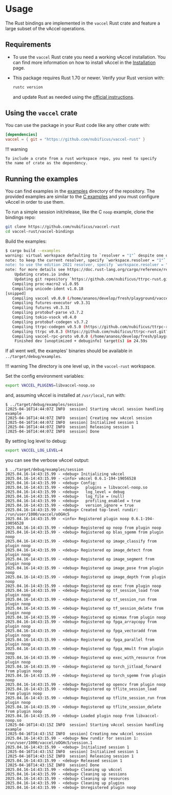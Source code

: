 # Usage

The Rust bindings are implemented in the `vaccel` Rust crate and feature a large 
subset of the vAccel operations.

## Requirements

- To use the `vaccel` Rust crate you need a working vAccel installation. You
  can find more information on how to install vAccel in the
  [Installation](../../getting-started/installation.md) page.

<!-- markdownlint-disable blanks-around-fences -->

- This package requires Rust 1.70 or newer. Verify your Rust version with:
  ```sh
  rustc version
  ```
  and update Rust as needed using the
  [official instructions](https://www.rust-lang.org/tools/install).

<!-- markdownlint-restore -->

## Using the `vaccel` crate

You can use the package in your Rust code like any other crate with:

```toml
[dependencies]
vaccel = { git = "https://github.com/nubificus/vaccel-rust" }
```

<!-- markdownlint-disable code-block-style -->

!!! warning

    To include a crate from a rust workspace repo, you need to specify 
    the name of crate as the dependency.

## Running the examples

You can find examples in the
[examples](https://github.com/nubificus/vaccel-rust/tree/main/vaccel-bindings/examples) directory
of the repository. The provided examples are similar to the
[C examples](../../getting-started/running-the-examples.md) and you must
configure vAccel in order to use them.

To run a simple session init/release, like the C `noop` example, clone the bindings repo:

```sh
git clone https://github.com/nubificus/vaccel-rust
cd vaccel-rust/vaccel-bindings
```

Build the examples:

```sh
$ cargo build --examples
warning: virtual workspace defaulting to `resolver = "1"` despite one or more workspace members being on edition 2021 which implies `resolver = "2"`
note: to keep the current resolver, specify `workspace.resolver = "1"` in the workspace root's manifest
note: to use the edition 2021 resolver, specify `workspace.resolver = "2"` in the workspace root's manifest
note: for more details see https://doc.rust-lang.org/cargo/reference/resolver.html#resolver-versions
    Updating crates.io index
    Updating git repository `https://github.com/nubificus/ttrpc-rust.git`
   Compiling proc-macro2 v1.0.95
   Compiling unicode-ident v1.0.18
[snipped]
   Compiling vaccel v0.0.0 (/home/ananos/develop/fresh/playground/vaccel-rust/vaccel-bindings)
   Compiling futures-executor v0.3.31
   Compiling futures v0.3.31
   Compiling protobuf-parse v3.7.2
   Compiling tokio-vsock v0.4.0
   Compiling protobuf-codegen v3.7.2
   Compiling ttrpc-codegen v0.5.0 (https://github.com/nubificus/ttrpc-rust.git?branch=vaccel-dev#30b79e78)
   Compiling ttrpc v0.8.3 (https://github.com/nubificus/ttrpc-rust.git?branch=vaccel-dev#30b79e78)
   Compiling vaccel-rpc-proto v0.0.0 (/home/ananos/develop/fresh/playground/vaccel-rust/vaccel-rpc-proto)
    Finished dev [unoptimized + debuginfo] target(s) in 24.59s
```

If all went well, the examples' binaries should be available in `../target/debug/examples`.

!!! warning
    The directory is one level up, in the `vaccel-rust` workspace.

Set the config environment variables:

```sh
export VACCEL_PLUGINS=libvaccel-noop.so
```

and, assuming vAccel is installed at `/usr/local`, run with:

```console
$ ../target/debug/examples/session
[2025-04-16T14:44:07Z INFO  session] Starting vAccel session handling example
[2025-04-16T14:44:07Z INFO  session] Creating new vAccel session
[2025-04-16T14:44:07Z INFO  session] Initialized session 1
[2025-04-16T14:44:07Z INFO  session] Releasing session 1
[2025-04-16T14:44:07Z INFO  session] Done
```

By setting log level to debug:

```sh
export VACCEL_LOG_LEVEL=4
```

you can see the verbose vAccel output:

```console
$ ../target/debug/examples/session
2025.04.16-14:43:15.99 - <debug> Initializing vAccel
2025.04.16-14:43:15.99 - <info> vAccel 0.6.1-194-19056528
2025.04.16-14:43:15.99 - <debug> Config:
2025.04.16-14:43:15.99 - <debug>   plugins = libvaccel-noop.so
2025.04.16-14:43:15.99 - <debug>   log_level = debug
2025.04.16-14:43:15.99 - <debug>   log_file = (null)
2025.04.16-14:43:15.99 - <debug>   profiling_enabled = true
2025.04.16-14:43:15.99 - <debug>   version_ignore = true
2025.04.16-14:43:15.99 - <debug> Created top-level rundir: /run/user/1000/vaccel/oOGHc5
2025.04.16-14:43:15.99 - <info> Registered plugin noop 0.6.1-194-19056528
2025.04.16-14:43:15.99 - <debug> Registered op noop from plugin noop
2025.04.16-14:43:15.99 - <debug> Registered op blas_sgemm from plugin noop
2025.04.16-14:43:15.99 - <debug> Registered op image_classify from plugin noop
2025.04.16-14:43:15.99 - <debug> Registered op image_detect from plugin noop
2025.04.16-14:43:15.99 - <debug> Registered op image_segment from plugin noop
2025.04.16-14:43:15.99 - <debug> Registered op image_pose from plugin noop
2025.04.16-14:43:15.99 - <debug> Registered op image_depth from plugin noop
2025.04.16-14:43:15.99 - <debug> Registered op exec from plugin noop
2025.04.16-14:43:15.99 - <debug> Registered op tf_session_load from plugin noop
2025.04.16-14:43:15.99 - <debug> Registered op tf_session_run from plugin noop
2025.04.16-14:43:15.99 - <debug> Registered op tf_session_delete from plugin noop
2025.04.16-14:43:15.99 - <debug> Registered op minmax from plugin noop
2025.04.16-14:43:15.99 - <debug> Registered op fpga_arraycopy from plugin noop
2025.04.16-14:43:15.99 - <debug> Registered op fpga_vectoradd from plugin noop
2025.04.16-14:43:15.99 - <debug> Registered op fpga_parallel from plugin noop
2025.04.16-14:43:15.99 - <debug> Registered op fpga_mmult from plugin noop
2025.04.16-14:43:15.99 - <debug> Registered op exec_with_resource from plugin noop
2025.04.16-14:43:15.99 - <debug> Registered op torch_jitload_forward from plugin noop
2025.04.16-14:43:15.99 - <debug> Registered op torch_sgemm from plugin noop
2025.04.16-14:43:15.99 - <debug> Registered op opencv from plugin noop
2025.04.16-14:43:15.99 - <debug> Registered op tflite_session_load from plugin noop
2025.04.16-14:43:15.99 - <debug> Registered op tflite_session_run from plugin noop
2025.04.16-14:43:15.99 - <debug> Registered op tflite_session_delete from plugin noop
2025.04.16-14:43:15.99 - <debug> Loaded plugin noop from libvaccel-noop.so
[2025-04-16T14:43:15Z INFO  session] Starting vAccel session handling example
[2025-04-16T14:43:15Z INFO  session] Creating new vAccel session
2025.04.16-14:43:15.99 - <debug> New rundir for session 1: /run/user/1000/vaccel/oOGHc5/session.1
2025.04.16-14:43:15.99 - <debug> Initialized session 1
[2025-04-16T14:43:15Z INFO  session] Initialized session 1
[2025-04-16T14:43:15Z INFO  session] Releasing session 1
2025.04.16-14:43:15.99 - <debug> Released session 1
[2025-04-16T14:43:15Z INFO  session] Done
2025.04.16-14:43:15.99 - <debug> Cleaning up vAccel
2025.04.16-14:43:15.99 - <debug> Cleaning up sessions
2025.04.16-14:43:15.99 - <debug> Cleaning up resources
2025.04.16-14:43:15.99 - <debug> Cleaning up plugins
2025.04.16-14:43:15.99 - <debug> Unregistered plugin noop
```

